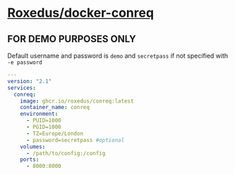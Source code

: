 # [Roxedus/docker-conreq](https://github.com/Roxedus/docker-conreq)

## **FOR DEMO PURPOSES ONLY**

Default username and password is `demo` and `secretpass` if not specified with `-e password`

```yml
---
version: "2.1"
services:
  conreq:
    image: ghcr.io/roxedus/conreq:latest
    container_name: conreq
    environment:
      - PUID=1000
      - PGID=1000
      - TZ=Europe/London
      - password=secretpass #optional
    volumes:
      - /path/to/config:/config
    ports:
      - 8000:8000
```
